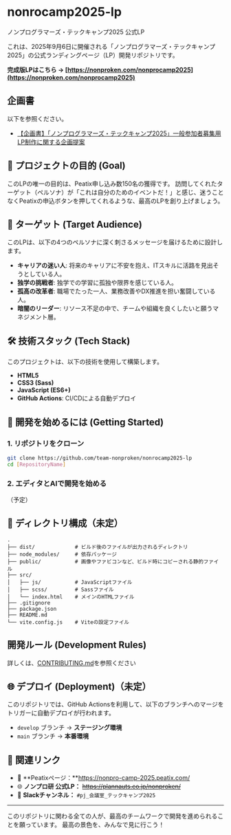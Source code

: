 # nonrocamp2025-lp
ノンプログラマーズ・テックキャンプ2025 公式LP

これは、2025年9月6日に開催される「ノンプログラマーズ・テックキャンプ2025」の公式ランディングページ（LP）開発リポジトリです。

**完成版LPはこちら → [https://nonproken.com/nonprocamp2025](https://nonproken.com/nonprocamp2025)**

## 企画書
以下を参照ください。
- [【企画書】「ノンプログラマーズ・テックキャンプ2025」一般参加者募集用LP制作に関する企画提案](https://docs.google.com/document/d/1lAHAKXEydzyL7OmWiqFOkBBwgy3-Q88GOvs-6eFwKsA/edit?tab=t.0)

## 🎯 プロジェクトの目的 (Goal)
このLPの唯一の目的は、Peatix申し込み数150名の獲得です。
訪問してくれたターゲット（ペルソナ）が「これは自分のためのイベントだ！」と感じ、迷うことなくPeatixの申込ボタンを押してくれるような、最高のLPを創り上げましょう。

## 👥 ターゲット (Target Audience)

このLPは、以下の4つのペルソナに深く刺さるメッセージを届けるために設計します。

-   **キャリアの迷い人**: 将来のキャリアに不安を抱え、ITスキルに活路を見出そうとしている人。
-   **独学の挑戦者**: 独学での学習に孤独や限界を感じている人。
-   **孤高の改革者**: 職場でたった一人、業務改善やDX推進を担い奮闘している人。
-   **暗闇のリーダー**: リソース不足の中で、チームや組織を良くしたいと願うマネジメント層。

## 🛠️ 技術スタック (Tech Stack)

このプロジェクトは、以下の技術を使用して構築します。

-   **HTML5**
-   **CSS3 (Sass)**
-   **JavaScript (ES6+)**
-   **GitHub Actions**: CI/CDによる自動デプロイ

## 🚀 開発を始めるには (Getting Started)

### 1. リポジトリをクローン

```bash
git clone https://github.com/team-nonproken/nonrocamp2025-lp
cd [RepositoryName]
```

### 2. エディタとAIで開発を始める
（予定）

## 📂 ディレクトリ構成（未定）

```plaintext
.
├── dist/             # ビルド後のファイルが出力されるディレクトリ
├── node_modules/     # 依存パッケージ
├── public/           # 画像やファビコンなど、ビルド時にコピーされる静的ファイル
├── src/
│   ├── js/           # JavaScriptファイル
│   ├── scss/         # Sassファイル
│   └── index.html    # メインのHTMLファイル
├── .gitignore
├── package.json
├── README.md
└── vite.config.js    # Viteの設定ファイル
```



##  開発ルール (Development Rules)

詳しくは、[CONTRIBUTING.md](https://github.com/team-nonproken/nonrocamp2025-lp/blob/main/CONTRIBUTING.md)を参照ください

## 🌐 デプロイ (Deployment)（未定）

このリポジトリでは、GitHub Actionsを利用して、以下のブランチへのマージをトリガーに自動デプロイが行われます。

-   `develop` ブランチ → **ステージング環境**
-   `main` ブランチ → **本番環境**

## 🔗 関連リンク
- 🎫 **Peatixページ：**https://nonpro-camp-2025.peatix.com/
- 🌐 **ノンプロ研 公式LP：** ~~https://plannauts.co.jp/nonproken/~~
- 💬 **Slackチャンネル：** `#pj_会議室_テックキャンプ2025`

---

このリポジトリに関わる全ての人が、最高のチームワークで開発を進められることを願っています。
最高の景色を、みんなで見に行こう！
